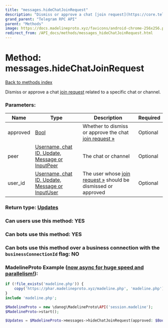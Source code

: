 ```yaml
---
title: "messages.hideChatJoinRequest"
description: "Dismiss or approve a chat [join request](https://core.telegram.org/api/invites#join-requests) related to a specific chat or channel."
grand_parent: "Telegram RPC API"
parent: "Methods"
image: https://docs.madelineproto.xyz/favicons/android-chrome-256x256.png
redirect_from: /API_docs/methods/messages_hideChatJoinRequest.html
---
```

# Method: messages.hideChatJoinRequest
[Back to methods index](index.html)



Dismiss or approve a chat [join request](https://core.telegram.org/api/invites#join-requests) related to a specific chat or channel.

### Parameters:

| Name     |    Type       | Description | Required |
|----------|---------------|-------------|----------|
|approved|[Bool](/API_docs/types/Bool.html) | Whether to dismiss or approve the chat [join request »](https://core.telegram.org/api/invites#join-requests) | Optional|
|peer|[Username, chat ID, Update, Message or InputPeer](/API_docs/types/InputPeer.html) | The chat or channel | Optional|
|user\_id|[Username, chat ID, Update, Message or InputUser](/API_docs/types/InputUser.html) | The user whose [join request »](https://core.telegram.org/api/invites#join-requests) should be dismissed or approved | Optional|


### Return type: [Updates](/API_docs/types/Updates.html)

### Can users use this method: **YES**


### Can bots use this method: **YES**


### Can bots use this method over a business connection with the `businessConnectionId` flag: **NO**


### MadelineProto Example ([now async for huge speed and parallelism!](https://docs.madelineproto.xyz/docs/ASYNC.html)):


```php
if (!file_exists('madeline.php')) {
    copy('https://phar.madelineproto.xyz/madeline.php', 'madeline.php');
}
include 'madeline.php';

$MadelineProto = new \danog\MadelineProto\API('session.madeline');
$MadelineProto->start();

$Updates = $MadelineProto->messages->hideChatJoinRequest(approved: $Bool, peer: $InputPeer, user_id: $InputUser, );
```


